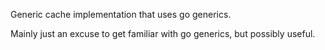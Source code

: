 

Generic cache implementation that uses go generics.

Mainly just an excuse to get familiar with go generics, but possibly useful.



